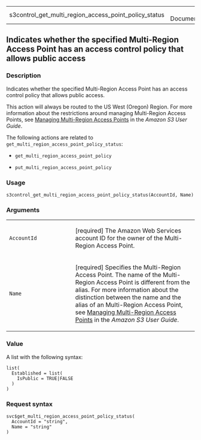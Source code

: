 <table style="width: 100%;">
<tbody>
<tr class="odd">
<td>s3control_get_multi_region_access_point_policy_status</td>
<td style="text-align: right;">R Documentation</td>
</tr>
</tbody>
</table>

## Indicates whether the specified Multi-Region Access Point has an access control policy that allows public access

### Description

Indicates whether the specified Multi-Region Access Point has an access
control policy that allows public access.

This action will always be routed to the US West (Oregon) Region. For
more information about the restrictions around managing Multi-Region
Access Points, see [Managing Multi-Region Access
Points](https://docs.aws.amazon.com/AmazonS3/latest/userguide/) in the
*Amazon S3 User Guide*.

The following actions are related to
`get_multi_region_access_point_policy_status`:

-   `get_multi_region_access_point_policy`

-   `put_multi_region_access_point_policy`

### Usage

    s3control_get_multi_region_access_point_policy_status(AccountId, Name)

### Arguments

<table>
<colgroup>
<col style="width: 35%" />
<col style="width: 65%" />
</colgroup>
<tbody>
<tr class="odd">
<td><code
id="s3control_get_multi_region_access_point_policy_status_:_AccountId">AccountId</code></td>
<td><p>[required] The Amazon Web Services account ID for the owner of
the Multi-Region Access Point.</p></td>
</tr>
<tr class="even">
<td><code
id="s3control_get_multi_region_access_point_policy_status_:_Name">Name</code></td>
<td><p>[required] Specifies the Multi-Region Access Point. The name of
the Multi-Region Access Point is different from the alias. For more
information about the distinction between the name and the alias of an
Multi-Region Access Point, see <a
href="https://docs.aws.amazon.com/AmazonS3/latest/userguide/CreatingMultiRegionAccessPoints.html#multi-region-access-point-naming">Managing
Multi-Region Access Points</a> in the <em>Amazon S3 User
Guide</em>.</p></td>
</tr>
</tbody>
</table>

### Value

A list with the following syntax:

    list(
      Established = list(
        IsPublic = TRUE|FALSE
      )
    )

### Request syntax

    svc$get_multi_region_access_point_policy_status(
      AccountId = "string",
      Name = "string"
    )
